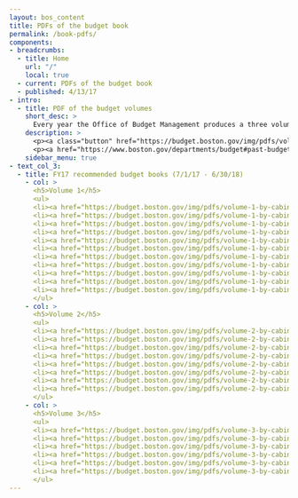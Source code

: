 ```yaml
---
layout: bos_content
title: PDFs of the budget book
permalink: /book-pdfs/
components:
- breadcrumbs:
  - title: Home
    url: "/"
    local: true
  - current: PDFs of the budget book
  - published: 4/13/17
- intro:
  - title: PDF of the budget volumes
    short_desc: >
      Every year the Office of Budget Management produces a three volume, ~1000+ page physical book. You can find every page of that book in the links on this page. 
    description: >
      <p><a class="button" href="https://budget.boston.gov/img/pdfs/volume-1-complete.pdf">Complete Volume 1</a>    <a class="button" href="https://budget.boston.gov/img/pdfs/volume-2-complete.pdf">Complete Volume 2</a>    <a class="button" href="https://budget.boston.gov/img/pdfs/volume-3-complete.pdf">Complete Volume 3</a></p>
      <p><a href="https://www.boston.gov/departments/budget#past-budgets">Go to Boston.gov</a> to see the books from prior budget years</p>
    sidebar_menu: true
- text_col_3:
  - title: FY17 recommended budget books (7/1/17 - 6/30/18)
    - col: >
      <h5>Volume 1</h5>
      <ul>
      <li><a href="https://budget.boston.gov/img/pdfs/volume-1-by-cabinet/01-executive-summary.pdf">Executive Summary</a></li>
      <li><a href="https://budget.boston.gov/img/pdfs/volume-1-by-cabinet/02-summary-budget.pdf">Summary Budget</a></li>
      <li><a href="https://budget.boston.gov/img/pdfs/volume-1-by-cabinet/03-revenue-estimates-and-analysis.pdf">Revenue Estimates and Analysis</a></li>
      <li><a href="https://budget.boston.gov/img/pdfs/volume-1-by-cabinet/04-education.pdf">Education</a></li>
      <li><a href="https://budget.boston.gov/img/pdfs/volume-1-by-cabinet/05-capital-planning.pdf">Capital Planning</a></li>
      <li><a href="https://budget.boston.gov/img/pdfs/volume-1-by-cabinet/06-data-analytics.pdf">Data Analytics</a></li>
      <li><a href="https://budget.boston.gov/img/pdfs/volume-1-by-cabinet/07-bostons-people-and-economy.pdf">Boston's People and Economy</a></li>
      <li><a href="https://budget.boston.gov/img/pdfs/volume-1-by-cabinet/08-financial-management-of-the-city.pdf">Financial Management of the City</a></li>
      <li><a href="https://budget.boston.gov/img/pdfs/volume-1-by-cabinet/09-statutes-and-ordinances-governing-bostons-operating-and-capital-budgets.pdf">Statutes and Ordinances Governing Boston's Operating and Capital Budgets</a></li>
      <li><a href="https://budget.boston.gov/img/pdfs/volume-1-by-cabinet/10-budget-organization-and-glossary-of-terms.pdf">Budget Organization and Glossary of Terms</a></li>
      <li><a href="https://budget.boston.gov/img/pdfs/volume-1-by-cabinet/11-city-council-orders-chapter.pdf">City Council Orders</a></li>
      </ul>
    - col: >
      <h5>Volume 2</h5>
      <ul>
      <li><a href="https://budget.boston.gov/img/pdfs/volume-2-by-cabinet/01-mayors-office-cabinet.pdf">Mayor's Office Cabinet</a></li>
      <li><a href="https://budget.boston.gov/img/pdfs/volume-2-by-cabinet/02-operations-cabinet.pdf">Operations Cabinet</a></li>
      <li><a href="https://budget.boston.gov/img/pdfs/volume-2-by-cabinet/03-civic-engagement-cabinet.pdf">Civic Engagement Cabinet</a></li>
      <li><a href="https://budget.boston.gov/img/pdfs/volume-2-by-cabinet/04-arts-and-culture-cabinet.pdf">Arts and Culture Cabinet</a></li>
      <li><a href="https://budget.boston.gov/img/pdfs/volume-2-by-cabinet/05-economic-development-cabinet.pdf">Economic Development Cabinet</a></li>
      <li><a href="https://budget.boston.gov/img/pdfs/volume-2-by-cabinet/06-education-cabinet.pdf">Education Cabinet</a></li>
      <li><a href="https://budget.boston.gov/img/pdfs/volume-2-by-cabinet/07-environment-energy-and-open-space-cabinet.pdf">Environment, Energy, and Open Space Cabinet</a></li>
      <li><a href="https://budget.boston.gov/img/pdfs/volume-2-by-cabinet/08-administration-and-finance-cabinet.pdf">Administration and Finance Cabinet</a></li>
      </ul>
    - col: >
      <h5>Volume 3</h5>
      <ul>
      <li><a href="https://budget.boston.gov/img/pdfs/volume-3-by-cabinet/09-health-and-human-services-cabinet.pdf">Health and Human Services Cabinet</a></li>
      <li><a href="https://budget.boston.gov/img/pdfs/volume-3-by-cabinet/10-housing-and-neighborhood-development-cabinet.pdf">Housing and Neighborhood Development Cabinet</a></li>
      <li><a href="https://budget.boston.gov/img/pdfs/volume-3-by-cabinet/11-information-and-technology-cabinet.pdf">Information and Technology Cabinet</a></li>
      <li><a href="https://budget.boston.gov/img/pdfs/volume-3-by-cabinet/12-public-safety-cabinet.pdf">Public Safety Cabinet</a></li>
      <li><a href="https://budget.boston.gov/img/pdfs/volume-3-by-cabinet/13-streets-cabinet.pdf">Streets Cabinet</a></li>
      <li><a href="https://budget.boston.gov/img/pdfs/volume-3-by-cabinet/14-non-mayoral-departments-cabinet.pdf">Non Mayoral Departments Cabinet</a></li>
      </ul>
---
```

